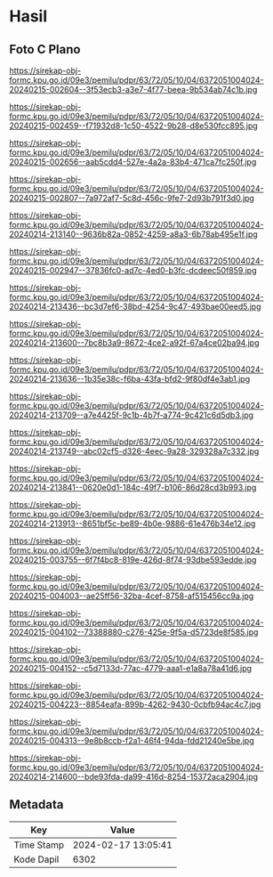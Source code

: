 # Hasil

## Foto C Plano

https://sirekap-obj-formc.kpu.go.id/09e3/pemilu/pdpr/63/72/05/10/04/6372051004024-20240215-002604--3f53ecb3-a3e7-4f77-beea-9b534ab74c1b.jpg

https://sirekap-obj-formc.kpu.go.id/09e3/pemilu/pdpr/63/72/05/10/04/6372051004024-20240215-002459--f71932d8-1c50-4522-9b28-d8e530fcc895.jpg

https://sirekap-obj-formc.kpu.go.id/09e3/pemilu/pdpr/63/72/05/10/04/6372051004024-20240215-002656--aab5cdd4-527e-4a2a-83b4-471ca7fc250f.jpg

https://sirekap-obj-formc.kpu.go.id/09e3/pemilu/pdpr/63/72/05/10/04/6372051004024-20240215-002807--7a972af7-5c8d-456c-9fe7-2d93b791f3d0.jpg

https://sirekap-obj-formc.kpu.go.id/09e3/pemilu/pdpr/63/72/05/10/04/6372051004024-20240214-213140--9636b82a-0852-4259-a8a3-6b78ab495e1f.jpg

https://sirekap-obj-formc.kpu.go.id/09e3/pemilu/pdpr/63/72/05/10/04/6372051004024-20240215-002947--37836fc0-ad7c-4ed0-b3fc-dcdeec50f859.jpg

https://sirekap-obj-formc.kpu.go.id/09e3/pemilu/pdpr/63/72/05/10/04/6372051004024-20240214-213436--bc3d7ef6-38bd-4254-9c47-493bae00eed5.jpg

https://sirekap-obj-formc.kpu.go.id/09e3/pemilu/pdpr/63/72/05/10/04/6372051004024-20240214-213600--7bc8b3a9-8672-4ce2-a92f-67a4ce02ba94.jpg

https://sirekap-obj-formc.kpu.go.id/09e3/pemilu/pdpr/63/72/05/10/04/6372051004024-20240214-213636--1b35e38c-f6ba-43fa-bfd2-9f80df4e3ab1.jpg

https://sirekap-obj-formc.kpu.go.id/09e3/pemilu/pdpr/63/72/05/10/04/6372051004024-20240214-213709--a7e4425f-9c1b-4b7f-a774-9c421c6d5db3.jpg

https://sirekap-obj-formc.kpu.go.id/09e3/pemilu/pdpr/63/72/05/10/04/6372051004024-20240214-213749--abc02cf5-d326-4eec-9a28-329328a7c332.jpg

https://sirekap-obj-formc.kpu.go.id/09e3/pemilu/pdpr/63/72/05/10/04/6372051004024-20240214-213841--0620e0d1-184c-49f7-b106-86d28cd3b993.jpg

https://sirekap-obj-formc.kpu.go.id/09e3/pemilu/pdpr/63/72/05/10/04/6372051004024-20240214-213913--8651bf5c-be89-4b0e-9886-61e476b34e12.jpg

https://sirekap-obj-formc.kpu.go.id/09e3/pemilu/pdpr/63/72/05/10/04/6372051004024-20240215-003755--6f7f4bc8-819e-426d-8f74-93dbe593edde.jpg

https://sirekap-obj-formc.kpu.go.id/09e3/pemilu/pdpr/63/72/05/10/04/6372051004024-20240215-004003--ae25ff56-32ba-4cef-8758-af515456cc9a.jpg

https://sirekap-obj-formc.kpu.go.id/09e3/pemilu/pdpr/63/72/05/10/04/6372051004024-20240215-004102--73388880-c276-425e-9f5a-d5723de8f585.jpg

https://sirekap-obj-formc.kpu.go.id/09e3/pemilu/pdpr/63/72/05/10/04/6372051004024-20240215-004152--c5d7133d-77ac-4779-aaa1-e1a8a78a41d6.jpg

https://sirekap-obj-formc.kpu.go.id/09e3/pemilu/pdpr/63/72/05/10/04/6372051004024-20240215-004223--8854eafa-899b-4262-9430-0cbfb94ac4c7.jpg

https://sirekap-obj-formc.kpu.go.id/09e3/pemilu/pdpr/63/72/05/10/04/6372051004024-20240215-004313--9e8b8ccb-f2a1-46f4-94da-fdd21240e5be.jpg

https://sirekap-obj-formc.kpu.go.id/09e3/pemilu/pdpr/63/72/05/10/04/6372051004024-20240214-214600--bde93fda-da99-416d-8254-15372aca2904.jpg


## Metadata

| Key        | Value               |
| ---------- | ------------------- |
| Time Stamp | 2024-02-17 13:05:41 |
| Kode Dapil | 6302                |



